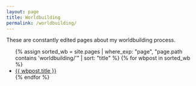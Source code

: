 ```yaml
---
layout: page
title: Worldbuilding
permalink: /worldbuilding/
---
```


These are constantly edited pages about my worldbuilding process.

<ul>
  {% assign sorted_wb = site.pages | where_exp: "page", "page.path contains 'worldbuilding/'" | sort: "title" %}
  {% for wbpost in sorted_wb %}
    <li><a href="{{ site.baseurl }}{{ wbpost.url }}">{{ wbpost.title }}</a></li>
  {% endfor %}
</ul>